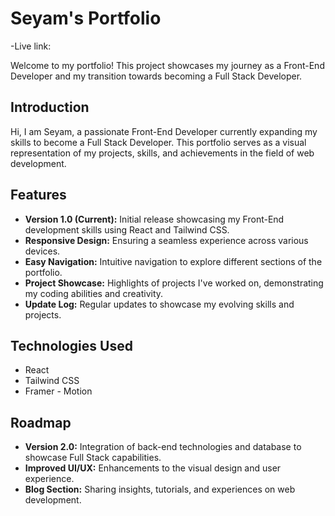 # Seyam's Portfolio

-Live link: 

Welcome to my portfolio! This project showcases my journey as a Front-End Developer and my transition towards becoming a Full Stack Developer.

## Introduction

Hi, I am Seyam, a passionate Front-End Developer currently expanding my skills to become a Full Stack Developer. This portfolio serves as a visual representation of my projects, skills, and achievements in the field of web development.

## Features

- **Version 1.0 (Current):** Initial release showcasing my Front-End development skills using React and Tailwind CSS.
- **Responsive Design:** Ensuring a seamless experience across various devices.
- **Easy Navigation:** Intuitive navigation to explore different sections of the portfolio.
- **Project Showcase:** Highlights of projects I've worked on, demonstrating my coding abilities and creativity.
- **Update Log:** Regular updates to showcase my evolving skills and projects.

## Technologies Used

- React
- Tailwind CSS
- Framer - Motion

## Roadmap

- **Version 2.0:** Integration of back-end technologies and database to showcase Full Stack capabilities.
- **Improved UI/UX:** Enhancements to the visual design and user experience.
- **Blog Section:** Sharing insights, tutorials, and experiences on web development.
